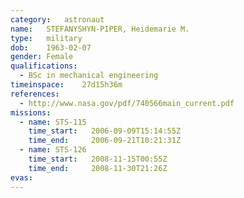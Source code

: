 ```yaml
---
category:	astronaut
name:	STEFANYSHYN-PIPER, Heidemarie M.
type:	military
dob:	1963-02-07
gender:	Female
qualifications:
  - BSc in mechanical engineering
timeinspace:	27d15h36m
references:
  - http://www.nasa.gov/pdf/740566main_current.pdf
missions:
  - name: STS-115
    time_start:   2006-09-09T15:14:55Z
    time_end:     2006-09-21T10:21:31Z
  - name: STS-126
    time_start:   2008-11-15T00:55Z
    time_end:     2008-11-30T21:26Z
evas:
---
```

